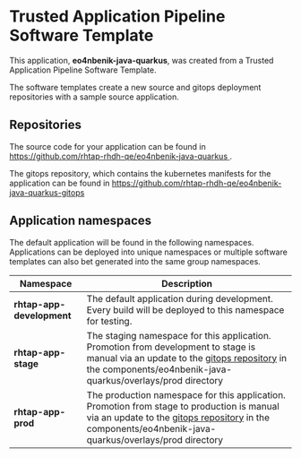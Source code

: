 # Trusted Application Pipeline Software Template

This application, **eo4nbenik-java-quarkus**, was created from a Trusted Application Pipeline Software Template.

The software templates create a new source and gitops deployment repositories with a sample source application. 

## Repositories

The source code for your application can be found in [https://github.com/rhtap-rhdh-qe/eo4nbenik-java-quarkus ](https://github.com/rhtap-rhdh-qe/eo4nbenik-java-quarkus ).
 
The gitops repository, which contains the kubernetes manifests for the application can be found in 
[https://github.com/rhtap-rhdh-qe/eo4nbenik-java-quarkus-gitops ](https://github.com/rhtap-rhdh-qe/eo4nbenik-java-quarkus-gitops ) 

## Application namespaces 

The default application will be found in the following namespaces. Applications can be deployed into unique namespaces or multiple software templates can also bet generated into the same group namespaces.  

|  Namespace   |  Description   |  
| -------- | -------- |   
| **rhtap-app-development** | The default application during development. Every build will be deployed to this namespace for testing. | 
| **rhtap-app-stage** | The staging namespace for this application. Promotion from development to stage is manual via an update to the [gitops repository](https://github.com/rhtap-rhdh-qe/eo4nbenik-java-quarkus-gitops ) in the components/eo4nbenik-java-quarkus/overlays/prod directory |  
| **rhtap-app-prod** | The production namespace for this application. Promotion from stage to production is manual via an update to the [gitops repository](https://github.com/rhtap-rhdh-qe/eo4nbenik-java-quarkus-gitops ) in the components/eo4nbenik-java-quarkus/overlays/prod directory | 